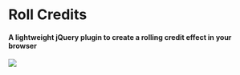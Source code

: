 # Roll Credits
#### A lightweight jQuery plugin to create a rolling credit effect in your browser

![](https://media.giphy.com/media/g8kDSWGGAQVdm/giphy.gif)
